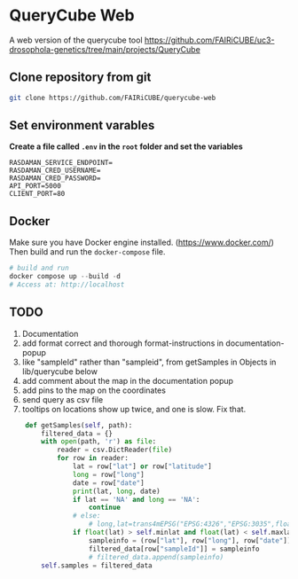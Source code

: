 # QueryCube Web

A web version of the querycube tool https://github.com/FAIRiCUBE/uc3-drosophola-genetics/tree/main/projects/QueryCube

## **Clone repository from git**

```bash
git clone https://github.com/FAIRiCUBE/querycube-web
```

## Set environment varables

**Create a file called `.env` in the `root` folder and set the variables**

```
RASDAMAN_SERVICE_ENDPOINT=
RASDAMAN_CRED_USERNAME=
RASDAMAN_CRED_PASSWORD=
API_PORT=5000
CLIENT_PORT=80
```

## Docker

Make sure you have Docker engine installed. (https://www.docker.com/)  
Then build and run the `docker-compose` file.

```powershell
# build and run
docker compose up --build -d
# Access at: http://localhost
```

## TODO

1. Documentation
1. add format correct and thorough format-instructions in documentation-popup
1. like "sampleId" rather than "sampleid", from getSamples in Objects in lib/querycube below
1. add comment about the map in the documentation popup
1. add pins to the map on the coordinates
1. send query as csv file
1. tooltips on locations show up twice, and one is slow. Fix that.

```python
    def getSamples(self, path):
        filtered_data = {}
        with open(path, 'r') as file:
            reader = csv.DictReader(file)
            for row in reader:
                lat = row["lat"] or row["latitude"]
                long = row["long"]
                date = row["date"]
                print(lat, long, date)
                if lat == 'NA' and long == 'NA':
                    continue
                # else:
                    # long,lat=trans4mEPSG("EPSG:4326","EPSG:3035",float(long),float(lat))
                if float(lat) > self.minlat and float(lat) < self.maxlat and float(long) > self.minlong and float(long) < self.maxlong:
                    sampleinfo = (row["lat"], row["long"], row["date"])
                    filtered_data[row["sampleId"]] = sampleinfo
                    # filtered_data.append(sampleinfo)
        self.samples = filtered_data
```
